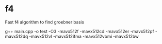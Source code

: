 # f4
Fast f4 algorithm to find groebner basis


g++ main.cpp -o test -O3 -mavx512f -mavx512cd -mavx512er -mavx512pf -mavx512dq -mavx512vl -mavx512ifma -mavx512vbmi -mavx512bw 
